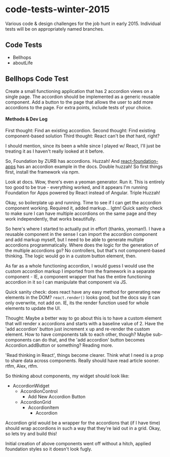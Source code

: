 # code-tests-winter-2015
Various code & design challenges for the job hunt in early 2015. Individual tests will be on appropriately named branches.

## Code Tests
- Bellhops
- aboutLife

## Bellhops Code Test
Create a small functioning application that has 2 accordion views on a single page. The accordion should be implemented as a generic reusable component. Add a button to the page that allows the user to add more accordions to the page. For extra points, include tests of your choice.

#### Methods & Dev Log
First thought: Find an existing accordion.
Second thought: Find existing component-based solution
Third thought: React can't be *that* hard, right?

I should mention, since its been a while since I played w/ React, I'll just be treating it as I haven't really looked at it before.

So, Foundation by ZURB has accordions. Huzzah! And [react-foundation-apps](https://github.com/akiran/react-foundation-apps) has an accordion example in the docs. Double huzzah! So first things first, install the framework via npm.

Look at docs. Wow, there's even a yeoman generator. Run it. This is entirely too good to be true - everything worked, and it appears I'm running Foundation for Apps powered by React instead of Angular. Triple Huzzah!

Okay, so boilerplate up and running. Time to see if I can get the accordion component working. Required it, added markup... lgtm! Quick sanity check to make sure I can have multiple accordions on the same page and they work independently, that works beautifully.

So here's where I started to actually put in effort (thanks, yeoman!). I have a reusable component in the sense I can import the accordion component and add markup myself, but I need to be able to generate multiple accordions programmatically. Where does the logic for the generation of the multiple accordions go? No controllers, but that's not component-based thinking. The logic would go in a custom button element, then.

As far as a whole functioning accordion, I would guess I would use the custom accordion markup I imported from the framework in a separate component - IE, a component wrapper that has the entire functioning accordion in it so I can manipulate that component via JS.

Quick sanity check: does react have any easy method for generating new elements in the DOM? ```react.render()``` looks good, but the docs say it can only overwrite, not add on. IE, its the render function used for whole elements to update the UI. 

Thought: Maybe a better way to go about this is to have a custom element that will render x accordions and starts with a baseline value of 2. Have the 'add accordion' button just increment x up and re-render the custom element. How to have components talk to each other, though? Maybe sub-components can do that, and the 'add accordion' button becomes Accordion.addButton or something? Reading more.

'Read thinking in React', things become clearer. Think what I need is a prop to share data across components. Really should have read article sooner. rtfm, Alex, rtfm.

So thinking about components, my widget should look like:

- AccordionWidget
    - AccordionControl
      - Add New Accordion Button
    - AccordionGrid
      - AccordionItem
          - Accordion

Accordion grid would be a wrapper for the accordions that (if I have time) should wrap accordions in such a way that they're laid out in a grid. Okay, so lets try and build this!

Initial creation of above components went off without a hitch, applied foundation styles so it doesn't look fugly.




